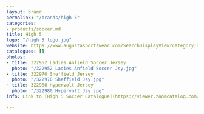 ```yaml
---
layout: brand
permalink: "/brands/high-5"
categories:
- products/soccer.md
title: High 5
logo: "/high 5 logo.jpg"
website: https://www.augustasportswear.com/SearchDisplayView?categoryId=&beginIndex=0&pageSize=20&searchTerm=high+5#facet=brand:High%20Five
catalogues: []
photos:
- title: 322952 Ladies Anfield Soccer Jersey
  photo: "/322952 Ladies Anfield Soccer Jsy.jpg"
- title: 322970 Sheffield Jersey
  photo: "/322970 Sheffield Jsy.jpg"
- title: 322980 Hypervolt Jersey
  photo: "/322980 Hypervolt Jsy.jpg"
info: Link to [High 5 Soccer Catalogue](https://viewer.zoomcatalog.com/augusta-sportswear-soccer-2020)

---
```

